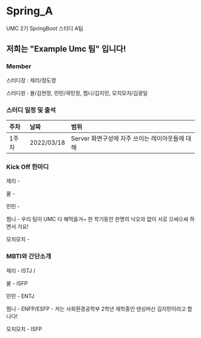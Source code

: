 # Spring_A
UMC 2기 SpringBoot 스터디 A팀

## 저희는 "Example Umc 팀" 입니다!

### Member
스터디장 : 제리/정도영 

스터디원 : 뀰/김현정, 민민/곽민정, 찜니/김지민, 모치모치/김광일

### 스터디 일정 및 출석

|주차|날짜|범위|
|:---|:---|:---|
|1주차|2022/03/18|Server 화면구성에 자주 쓰이는 레이아웃들에 대해|


### Kick Off 한마디
제리 - 

뀰 - 

민민 - 

찜니 - 우리 팀이 UMC 다 해먹을거~ 한 학기동안 한명의 낙오자 없이 서로 으쌰으쌰 하면서 가요!

모치모치 - 

### MBTI와 간단소개
제리 - ISTJ / 

뀰 - ISFP

민민 - ENTJ

찜니 - ENFP/ESFP  - 저는 사회환경공학부 2학년 재학중인 댄싱머신 김지민이라고 합니다!

모치모치 - ISFP
